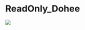 # ReadOnly_Dohee

<img src="https://capsule-render.vercel.app/api?type=cylinder&color=3e01ff&height=150&section=header&text=HELLO,STRANGER&fontSize=40" />
